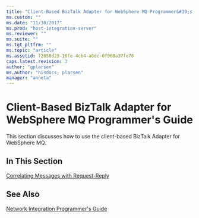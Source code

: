 ```yaml
---
title: "Client-Based BizTalk Adapter for WebSphere MQ Programmer&#39;s Guide1 | Microsoft Docs"
ms.custom: ""
ms.date: "11/30/2017"
ms.prod: "host-integration-server"
ms.reviewer: ""
ms.suite: ""
ms.tgt_pltfrm: ""
ms.topic: "article"
ms.assetid: f2858d23-10fe-4cb4-a8dc-0f968a37fe78
caps.latest.revision: 3
author: "gplarsen"
ms.author: "hisdocs; plarsen"
manager: "anneta"
---
```

# Client-Based BizTalk Adapter for WebSphere MQ Programmer&#39;s Guide
This section discusses how to use the client-based BizTalk Adapter for WebSphere MQ.  
  
## In This Section  
 [Correlating Messages with Request-Reply](../core/correlating-messages-with-request-reply1.md)  
  
## See Also  
 [Network Integration Programmer's Guide](../core/network-integration-programmer-s-guide2.md)